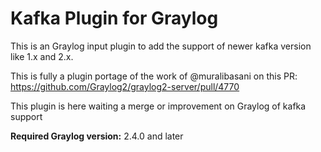 Kafka Plugin for Graylog
========================
This is an Graylog input plugin to add the support of newer kafka version like 1.x and 2.x.

This is fully a plugin portage of the work of @muralibasani on this PR:
https://github.com/Graylog2/graylog2-server/pull/4770

This plugin is here waiting a merge or improvement on Graylog of kafka support

**Required Graylog version:** 2.4.0 and later

